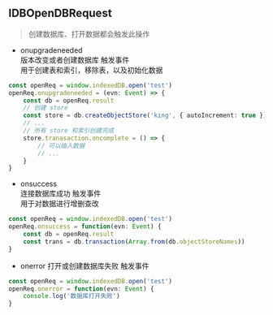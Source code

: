 ## IDBOpenDBRequest 
> 创建数据库、打开数据都会触发此操作
- onupgradeneeded  
版本改变或者创建数据库 触发事件  
用于创建表和索引，移除表，以及初始化数据
```ts
const openReq = window.indexedDB.open('test')
openReq.onupgradeneeded = (evn: Event) => {
    const db = openReq.result
    // 创建 store
    const store = db.createObjectStore('king', { autoIncrement: true })
    // ...
    // 所有 store 和索引创建完成
    store.tranasaction.oncomplete = () => {
        // 可以插入数据
        // ...
    }
}
```
- onsuccess  
连接数据库成功 触发事件  
用于对数据进行增删查改
```ts
const openReq = window.indexedDB.open('test')
openReq.onsuccess = function(evn: Event) {
    const db = openReq.result
    const trans = db.transaction(Array.from(db.objectStoreNames))
}
```
- onerror
打开或创建数据库失败 触发事件
```ts
const openReq = window.indexedDB.open('test')
openReq.onerror = function(evn: Event) {
    console.log('数据库打开失败')
}
```
